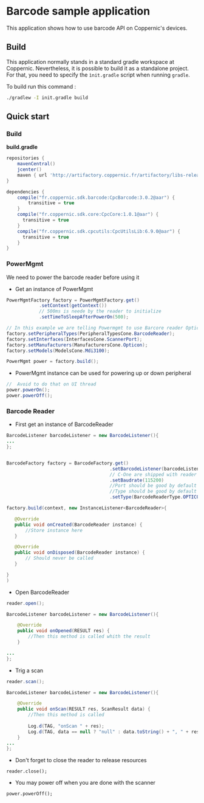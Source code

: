 # Barcode sample application

This application shows how to use barcode API on Coppernic's devices.

## Build

This application normally stands in a standard gradle workspace at Coppernic. Nevertheless, it is possible to build it as a standalone project. For that, you need to specify the `ìnit.gradle` script when running `gradle`.

To build run this command :

```sh
./gradlew -I init.gradle build
```

## Quick start

### Build

**build.gradle**

```groovy
repositories {
    mavenCentral()
    jcenter()
    maven { url 'http://artifactory.coppernic.fr/artifactory/libs-release' }
}

dependencies {
    compile("fr.coppernic.sdk.barcode:CpcBarcode:3.0.2@aar") {
        transitive = true
    }
    compile("fr.coppernic.sdk.core:CpcCore:1.0.1@aar") {
      transitive = true
    }
    compile("fr.coppernic.sdk.cpcutils:CpcUtilsLib:6.9.0@aar") {
      transitive = true
    }
}
```

### PowerMgmt

We need to power the barcode reader before using it

 - Get an instance of PowerMgmt

```java
PowerMgmtFactory factory = PowerMgmtFactory.get()
            .setContext(getContext())
            // 500ms is neede by the reader to initialize
            .setTimeToSleepAfterPowerOn(500);

// In this example we are telling Powermgmt to use Barcore reader Opticon Mdi3100 that is installed on C-One
factory.setPeripheralTypes(PeripheralTypesCone.BarcodeReader);
factory.setInterfaces(InterfacesCone.ScannerPort);
factory.setManufacturers(ManufacturersCone.Opticon);
factory.setModels(ModelsCone.Mdi3100);

PowerMgmt power = factory.build();
```

 - PowerMgmt instance can be used for powering up or down peripheral

```java
//  Avoid to do that on UI thread
power.powerOn();
power.powerOff();
```

### Barcode Reader

 - First get an instance of BarcodeReader

 ```java
BarcodeListener barcodeListener = new BarcodeListener(){
...
};


BarcodeFactory factory = BarcodeFactory.get()
                                       .setBarcodeListener(barcodeListener)
                                       // C-One are shipped with reader working at 115200
                                       .setBaudrate(115200)
                                       //Port should be good by default
                                       //Type should be good by default also
                                       .setType(BarcodeReaderType.OPTICON_MDI3100);

factory.build(context, new InstanceListener<BarcodeReader>{

    @Override
    public void onCreated(BarcodeReader instance) {
        //Store instance here
    }

    @Override
    public void onDisposed(BarcodeReader instance) {
        // Should never be called
    }

}
)
```
 
 - Open BarcodeReader
  
```java
reader.open();

BarcodeListener barcodeListener = new BarcodeListener(){

    @Override
    public void onOpened(RESULT res) {
        //Then this method is called whith the result
    }

...
};
```

 - Trig a scan
 
```java
reader.scan();

BarcodeListener barcodeListener = new BarcodeListener(){

    @Override
    public void onScan(RESULT res, ScanResult data) {
        //Then this method is called
        
        Log.d(TAG, "onScan " + res);
        Log.d(TAG, data == null ? "null" : data.toString() + ", " + res);
    }
...
};

```

 - Don't forget to close the reader to release resources
  
```
reader.close();
```

 - You may power off when you are done with the scanner
 
```
power.powerOff();
```
